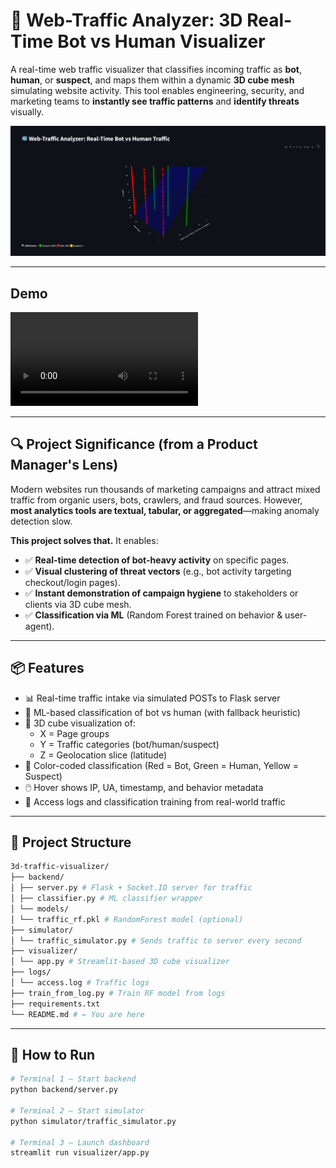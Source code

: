 # 🧊 Web-Traffic Analyzer: 3D Real-Time Bot vs Human Visualizer

A real-time web traffic visualizer that classifies incoming traffic as **bot**, **human**, or **suspect**, and maps them within a dynamic **3D cube mesh** simulating website activity. This tool enables engineering, security, and marketing teams to **instantly see traffic patterns** and **identify threats** visually.

![3D Screenshot](./assets/3d_output_preview.png)

---
## Demo

![3D Demo](./assets/3d_demo.mp4)

---

## 🔍 Project Significance (from a Product Manager's Lens)

Modern websites run thousands of marketing campaigns and attract mixed traffic from organic users, bots, crawlers, and fraud sources. However, **most analytics tools are textual, tabular, or aggregated**—making anomaly detection slow.

**This project solves that.** It enables:

- ✅ **Real-time detection of bot-heavy activity** on specific pages.
- ✅ **Visual clustering of threat vectors** (e.g., bot activity targeting checkout/login pages).
- ✅ **Instant demonstration of campaign hygiene** to stakeholders or clients via 3D cube mesh.
- ✅ **Classification via ML** (Random Forest trained on behavior & user-agent).

---

## 📦 Features

- 📊 Real-time traffic intake via simulated POSTs to Flask server
- 🧠 ML-based classification of bot vs human (with fallback heuristic)
- 🧩 3D cube visualization of:
  - X = Page groups
  - Y = Traffic categories (bot/human/suspect)
  - Z = Geolocation slice (latitude)
- 🎨 Color-coded classification (Red = Bot, Green = Human, Yellow = Suspect)
- 🖱️ Hover shows IP, UA, timestamp, and behavior metadata
- 💾 Access logs and classification training from real-world traffic

---

## 🧱 Project Structure

```bash
3d-traffic-visualizer/
├── backend/
│ ├── server.py # Flask + Socket.IO server for traffic
│ ├── classifier.py # ML classifier wrapper
│ └── models/
│ └── traffic_rf.pkl # RandomForest model (optional)
├── simulator/
│ └── traffic_simulator.py # Sends traffic to server every second
├── visualizer/
│ └── app.py # Streamlit-based 3D cube visualizer
├── logs/
│ └── access.log # Traffic logs
├── train_from_log.py # Train RF model from logs
├── requirements.txt
└── README.md # ← You are here
```

---

## 🚀 How to Run

```bash
# Terminal 1 – Start backend
python backend/server.py

# Terminal 2 – Start simulator
python simulator/traffic_simulator.py

# Terminal 3 – Launch dashboard
streamlit run visualizer/app.py

